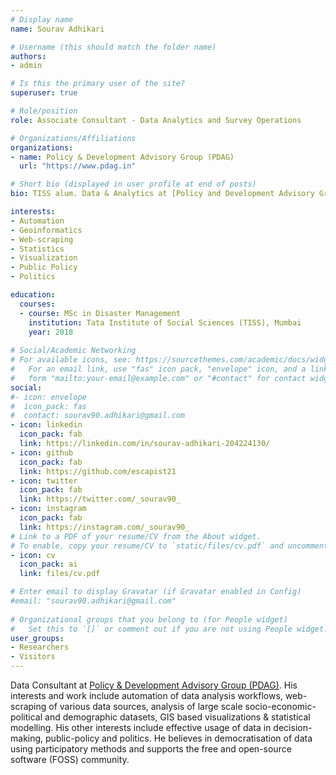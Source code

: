 ```yaml
---
# Display name
name: Sourav Adhikari

# Username (this should match the folder name)
authors:
- admin

# Is this the primary user of the site?
superuser: true

# Role/position
role: Associate Consultant - Data Analytics and Survey Operations

# Organizations/Affiliations
organizations:
- name: Policy & Development Advisory Group (PDAG)
  url: "https://www.pdag.in"

# Short bio (displayed in user profile at end of posts)
bio: TISS alum. Data & Analytics at [Policy and Development Advisory Group (PDAG)](https://www.pdag.in). Interested in automation, geoinformatics, visualisation, policy & politics.

interests:
- Automation
- Geoinformatics
- Web-scraping
- Statistics
- Visualization
- Public Policy
- Politics

education:
  courses:
  - course: MSc in Disaster Management 
    institution: Tata Institute of Social Sciences (TISS), Mumbai
    year: 2018
  
# Social/Academic Networking
# For available icons, see: https://sourcethemes.com/academic/docs/widgets/#icons
#   For an email link, use "fas" icon pack, "envelope" icon, and a link in the
#   form "mailto:your-email@example.com" or "#contact" for contact widget.
social:
#- icon: envelope
#  icon_pack: fas
#  contact: sourav90.adhikari@gmail.com
- icon: linkedin
  icon_pack: fab
  link: https://linkedin.com/in/sourav-adhikari-204224130/
- icon: github
  icon_pack: fab
  link: https://github.com/escapist21
- icon: twitter
  icon_pack: fab
  link: https://twitter.com/_sourav90_
- icon: instagram
  icon_pack: fab
  link: https://instagram.com/_sourav90_
# Link to a PDF of your resume/CV from the About widget.
# To enable, copy your resume/CV to `static/files/cv.pdf` and uncomment the lines below.  
- icon: cv
  icon_pack: ai
  link: files/cv.pdf

# Enter email to display Gravatar (if Gravatar enabled in Config)
#email: "sourav90.adhikari@gmail.com"
  
# Organizational groups that you belong to (for People widget)
#   Set this to `[]` or comment out if you are not using People widget.  
user_groups:
- Researchers
- Visitors
---
```


 Data Consultant at [Policy & Development Advisory Group (PDAG)](https://www.pdag.in). His interests and work include automation of data analysis workflows, web-scraping of various data sources, analysis of large scale socio-economic-political and demographic datasets, GIS based visualizations & statistical modelling. His other interests include effective usage of data in decision-making, public-policy and politics. He believes in  democratisation of data using participatory methods and supports the free and open-source software (FOSS) community.

 
